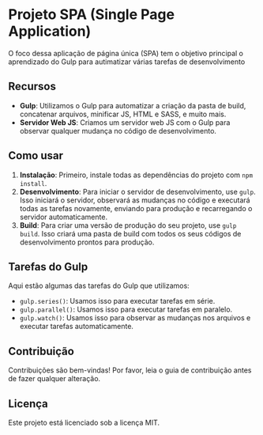 # Projeto SPA (Single Page Application)

O foco dessa aplicação de página única (SPA) tem o objetivo principal o aprendizado do Gulp para autimatizar várias tarefas de desenvolvimento

## Recursos

- **Gulp**: Utilizamos o Gulp para automatizar a criação da pasta de build, concatenar arquivos, minificar JS, HTML e SASS, e muito mais.
- **Servidor Web JS**: Criamos um servidor web JS com o Gulp para observar qualquer mudança no código de desenvolvimento.

## Como usar

1. **Instalação**: Primeiro, instale todas as dependências do projeto com `npm install`.
2. **Desenvolvimento**: Para iniciar o servidor de desenvolvimento, use `gulp`. Isso iniciará o servidor, observará as mudanças no código e executará todas as tarefas novamente, enviando para produção e recarregando o servidor automaticamente.
3. **Build**: Para criar uma versão de produção do seu projeto, use `gulp build`. Isso criará uma pasta de build com todos os seus códigos de desenvolvimento prontos para produção.

## Tarefas do Gulp

Aqui estão algumas das tarefas do Gulp que utilizamos:

- `gulp.series()`: Usamos isso para executar tarefas em série.
- `gulp.parallel()`: Usamos isso para executar tarefas em paralelo.
- `gulp.watch()`: Usamos isso para observar as mudanças nos arquivos e executar tarefas automaticamente.

## Contribuição

Contribuições são bem-vindas! Por favor, leia o guia de contribuição antes de fazer qualquer alteração.

## Licença

Este projeto está licenciado sob a licença MIT.
